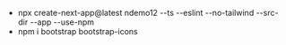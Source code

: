 * npx create-next-app@latest ndemo12 --ts --eslint --no-tailwind --src-dir --app --use-npm 
* npm i bootstrap bootstrap-icons